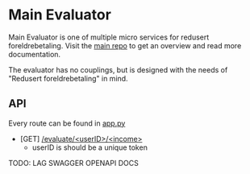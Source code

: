 # Main Evaluator

Main Evaluator is one of multiple micro services for redusert foreldrebetaling. Visit the [main repo](https://github.com/Altinn/summer-camp-2021) to get an overview and read more documentation.

The evaluator has no couplings, but is designed with the needs of "Redusert foreldrebetaling" in mind. 

## API
Every route can be found in [app.py](https://github.com/Digihelgeland-Sommercamp/evaluator/blob/main/app.py) 

* [GET] [/evaluate/\<userID>/\<income>]()
   * userID is should be a unique token

TODO: LAG SWAGGER OPENAPI DOCS